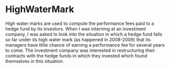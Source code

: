 # HighWaterMark
High water marks are used to compute the performance fees paid to a hedge fund by its investors. When I was interning at an investment company, I was asked to look into the situation in which a hedge fund falls so far under its high water mark (as happened in 2008-2009) that its managers have little chance of earning a performance fee for several years to come. The investment company was interested in restructuring their contracts with the hedge funds in which they invested which found themselves in this situation. 



